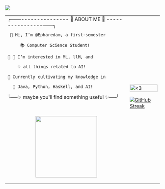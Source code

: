 <table>
<td>
╭───--------------- 🌟 ABOUT ME 🌟 ----------------───╮

     👋 Hi, I’m @Epharedam, a first-semester  

         📚 Computer Science Student!        

    🌟 👀 I’m interested in ML, llM, and      

        💡 all things related to AI!          

    🌱 Currently cultivating my knowledge in  

      🌟 Java, Python, Haskell, and AI!       

╰──✨ maybe you'll find something useful ✨──╯</p> <br />
<p align="center">
<!--<a href="https://github.com/Epharedam/github-readme-stats">
  <img height=200 align="center" src="https://github-readme-stats.vercel.app/api?username=Epharedam&show_icons=true&theme=nightowl&rank_icon=github&card_width=200" />
</a>-->
<a href="https://github.com/Epharedam/convoychat">
  <img height=200 align="center" src="https://github-readme-stats.vercel.app/api/top-langs?username=Epharedam&layout=compact&langs_count=8&card_width=250&theme=nightowl&hide_progress=true" />
</a>
</td> 
<td><img src="https://64.media.tumblr.com/c691b0b552ca1f1184e29a961043a5b8/13dc282b0e3c383f-75/s400x600/cf1add40f8aa17dbac82088d21de2c8e5d23e2b0.gifv" alt="<3" width="100%">

[![GitHub Streak](https://streak-stats.demolab.com?user=Epharedam&theme=midnight-purple&locale=es&date_format=j%20M%5B%20Y%5D&sideNums=DFAE69&background=FCFCE6&border=DEC69C&stroke=DEC69C&currStreakLabel=B5CA9C&dates=DEC69C&ring=4FAFA0&fire=DFAE69&currStreakNum=B5CA9C)](https://git.io/streak-stats)
</td>
<br/>
<a href="https://visitcount.itsvg.in">
  <img src="https://visitcount.itsvg.in/api?id=Epharedam&label=Views&color=9&icon=2&pretty=true" />
</a>

 </tr>
</table>
